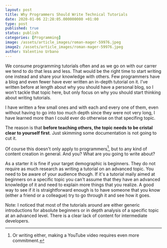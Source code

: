 ```yaml
---
layout: post
title: Why Programmers Should Write Technical Tutorials
date: 2020-01-06 22:28:05.000000000 +01:00
type: post
published: true
status: publish
categories: [Programming]
image: /assets/article_images/roman-mager-59976.jpeg
image2: /assets/article_images/roman-mager-59976.jpeg
author: Valentino Urbano
---
```


We consume programming tutorials often and as we go on with our carrer we tend to do that less and less. That would be the right time to start writing one instead and share your knowledge with others. Few programmers have a blog and even fewer have ever written an in-depth tutorial on it. I've written before at length about why you should have a personal blog, so I won't tackle that topic here, but only focus on why you should start thinking about writing tutorials.

I have written a few small ones and with each and every one of them, even without having to go into too much depth since they were not very long, I have learned more than I could ever do otherwise on that specifing topic.

The reason is that **before teaching others, the topic needs to be cristal clear to yourself first**. Just skimming some documentation is not going to cut it.

Of course this doesn't only apply to programmers[^1], but to any kind of content creation in general. And you? What are you going to write about?

As a starter it is fine if your target demographic is beginners. They do not require as much research as writing a tutorial on an advanced topic. You need to be aware of your audience though. If it's a tutorial maily aimed at beginners on a specific topic you can't assume that they have an advanced knowledge of it and need to explain more things that you realize. A good way to see if it is straightforward enough is to have someone that you know (either a friend or a colleague) try to go through it and see how it goes.



Note: I noticed that most of the tutorials around are either generic introductions for absolute beginners or in depth analysis of a specific topic at an advanced level. There is a clear lack of content for intermediate developers.

[^1]: Or writing either, making a YouTube video requires even more commitment.

